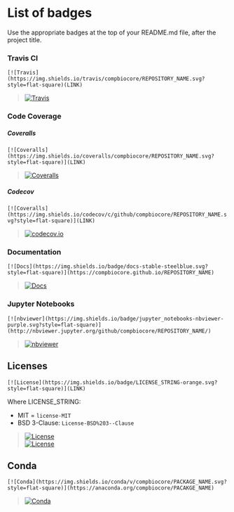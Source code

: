 # List of badges

Use the appropriate badges at the top of your README.md file, after the project title.

### Travis CI  
`[![Travis](https://img.shields.io/travis/compbiocore/REPOSITORY_NAME.svg?style=flat-square)(LINK)`
> [![Travis](https://img.shields.io/travis/compbiocore/cbc-documentation-templates.svg?style=flat-square)](https://travis-ci.org/compbiocore/cbc-documentation-templates)  

### Code Coverage
##### Coveralls   
`[![Coveralls](https://img.shields.io/coveralls/compbiocore/REPOSITORY_NAME.svg?style=flat-square)](LINK)`
> [![Coveralls](https://img.shields.io/coveralls/github/jekyll/jekyll.svg?style=flat-square)](http://www.coverage.com)  


##### Codecov
`[![Coveralls](https://img.shields.io/codecov/c/github/compbiocore/REPOSITORY_NAME.svg?style=flat-square)](LINK)`
> [![codecov.io](https://img.shields.io/codecov/c/github/bcbi/AUC.jl.svg?style=flat-square)]()

### Documentation
`[![Docs](https://img.shields.io/badge/docs-stable-steelblue.svg?style=flat-square)](https://compbiocore.github.io/REPOSITORY_NAME)`
> [![Docs](https://img.shields.io/badge/docs-stable-steelblue.svg?style=flat-square)](https://compbiocore.github.io/cbc-documentation-templates)  


### Jupyter Notebooks
`[![nbviewer](https://img.shields.io/badge/jupyter_notebooks-nbviewer-purple.svg?style=flat-square)](http://nbviewer.jupyter.org/github/compbiocore/REPOSITORY_NAME/)`
> [![nbviewer](https://img.shields.io/badge/jupyter_notebooks-nbviewer-purple.svg?style=flat-square)](http://nbviewer.jupyter.org/github/compbiocore/.../master/docs/src/notebooks/)

## Licenses
`[![License](https://img.shields.io/badge/LICENSE_STRING-orange.svg?style=flat-square)](LINK)`  

Where LICENSE_STRING:  
- MIT = `license-MIT`
- BSD 3-Clause: `License-BSD%203--Clause`

> [![License](https://img.shields.io/badge/license-MIT-orange.svg?style=flat-square)](https://raw.githubusercontent.com/compbiocore/cbc-documentation-templates/master/LICENSE.md)  
> [![License](https://img.shields.io/badge/License-BSD%203--Clause-orange.svg?style=flat-square)](https://opensource.org/licenses/BSD-3-Clause)

## Conda
`[![Conda](https://img.shields.io/conda/v/compbiocore/PACKAGE_NAME.svg?style=flat-square)](https://anaconda.org/compbiocore/PACAKGE_NAME)`

> [![Conda](https://img.shields.io/conda/v/compbiocore/optitype.svg?style=flat-square)](https://anaconda.org/compbiocore/optitype)
